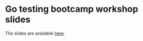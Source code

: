 # Go testing bootcamp workshop slides

The slides are available [here](./[PUB]%20golab2024%20go%20test%20bootcamp%20deck.pdf).
